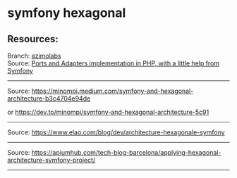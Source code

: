 # symfony hexagonal

Resources:
---
Branch: [azimolabs](https://github.com/habibun/symfony-hexagonal/tree/azimolabs)  
Source: [Ports and Adapters implementation in PHP, with a little help from Symfony](https://medium.com/azimolabs/ports-and-adapters-implementation-in-php-with-a-little-symfony-help-6d4fdbe830ba)

---
Source: https://minompi.medium.com/symfony-and-hexagonal-architecture-b3c4704e94de

or https://dev.to/minompi/symfony-and-hexagonal-architecture-5c91

---

Source: https://www.elao.com/blog/dev/architecture-hexagonale-symfony

---


Source: https://apiumhub.com/tech-blog-barcelona/applying-hexagonal-architecture-symfony-project/

---


